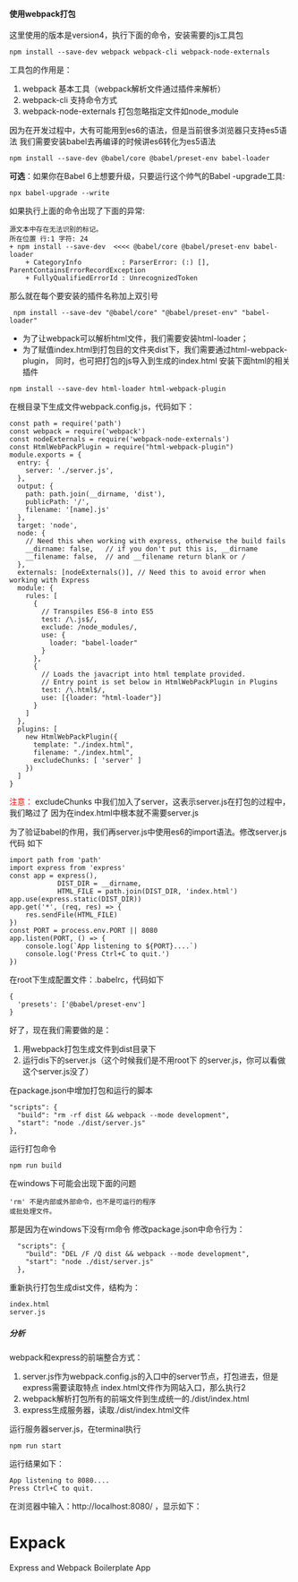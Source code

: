 #### 使用webpack打包 ####
这里使用的版本是version4，执行下面的命令，安装需要的js工具包
```
npm install --save-dev webpack webpack-cli webpack-node-externals
```
工具包的作用是：
1. webpack 基本工具（webpack解析文件通过插件来解析）
2. webpack-cli 支持命令方式
3. webpack-node-externals 打包忽略指定文件如node_module

因为在开发过程中，大有可能用到es6的语法，但是当前很多浏览器只支持es5语法
我们需要安装babel去再编译的时候讲es6转化为es5语法

```
npm install --save-dev @babel/core @babel/preset-env babel-loader
```
<strong>可选</strong>：如果你在Babel 6上想要升级，只要运行这个帅气的Babel -upgrade工具:
```
npx babel-upgrade --write
```
如果执行上面的命令出现了下面的异常:
```
源文本中存在无法识别的标记。
所在位置 行:1 字符: 24
+ npm install --save-dev  <<<< @babel/core @babel/preset-env babel-loader
    + CategoryInfo          : ParserError: (:) [], ParentContainsErrorRecordException
    + FullyQualifiedErrorId : UnrecognizedToken
```
那么就在每个要安装的插件名称加上双引号
```
 npm install --save-dev "@babel/core" "@babel/preset-env" "babel-loader"
```
- 为了让webpack可以解析html文件，我们需要安装html-loader；
- 为了赋值index.html到打包目的文件夹dist下，我们需要通过html-webpack-plugin，
同时，也可把打包的js导入到生成的index.html
安装下面html的相关插件
```
npm install --save-dev html-loader html-webpack-plugin
```
在根目录下生成文件webpack.config.js，代码如下：
```
const path = require('path')
const webpack = require('webpack')
const nodeExternals = require('webpack-node-externals')
const HtmlWebPackPlugin = require("html-webpack-plugin")
module.exports = {
  entry: {
    server: './server.js',
  },
  output: {
    path: path.join(__dirname, 'dist'),
    publicPath: '/',
    filename: '[name].js'
  },
  target: 'node',
  node: {
    // Need this when working with express, otherwise the build fails
    __dirname: false,   // if you don't put this is, __dirname
    __filename: false,  // and __filename return blank or /
  },
  externals: [nodeExternals()], // Need this to avoid error when working with Express
  module: {
    rules: [
      {
        // Transpiles ES6-8 into ES5
        test: /\.js$/,
        exclude: /node_modules/,
        use: {
          loader: "babel-loader"
        }
      },
      {
        // Loads the javacript into html template provided.
        // Entry point is set below in HtmlWebPackPlugin in Plugins
        test: /\.html$/,
        use: [{loader: "html-loader"}]
      }
    ]
  },
  plugins: [
    new HtmlWebPackPlugin({
      template: "./index.html",
      filename: "./index.html",
      excludeChunks: [ 'server' ]
    })
  ]
}
```

<span style='color:red'>注意：</span>
excludeChunks 中我们加入了server，这表示server.js在打包的过程中，我们略过了
因为在index.html中根本就不需要server.js

为了验证babel的作用，我们再server.js中使用es6的import语法。修改server.js代码
如下
```
import path from 'path'
import express from 'express'
const app = express(),
            DIST_DIR = __dirname,
            HTML_FILE = path.join(DIST_DIR, 'index.html')
app.use(express.static(DIST_DIR))
app.get('*', (req, res) => {
    res.sendFile(HTML_FILE)
})
const PORT = process.env.PORT || 8080
app.listen(PORT, () => {
    console.log(`App listening to ${PORT}....`)
    console.log('Press Ctrl+C to quit.')
})
```
在root下生成配置文件：.babelrc，代码如下
```
{
  'presets': ['@babel/preset-env']
}
```

好了，现在我们需要做的是：
1. 用webpack打包生成文件到dist目录下
2. 运行dis下的server.js（这个时候我们是不用root下
的server.js，你可以看做这个server.js没了）

在package.json中增加打包和运行的脚本
```
"scripts": {
  "build": "rm -rf dist && webpack --mode development",
  "start": "node ./dist/server.js"
},
```
运行打包命令
```
npm run build
```
在windows下可能会出现下面的问题
```
'rm' 不是内部或外部命令，也不是可运行的程序
或批处理文件。
```
那是因为在windows下没有rm命令
修改package.json中命令行为：
```
  "scripts": {
    "build": "DEL /F /Q dist && webpack --mode development",
    "start": "node ./dist/server.js"
  },
```
重新执行打包生成dist文件，结构为：
```
index.html
server.js
```

##### 分析 #####
webpack和express的前端整合方式：
1. server.js作为webpack.config.js的入口中的server节点，打包进去，但是express需要读取特点
index.html文件作为网站入口，那么执行2
2. webpack解析打包所有的前端文件到生成统一的./dist/index.html
3. express生成服务器，读取./dist/index.html文件

运行服务器server.js，在terminal执行
```
npm run start
```
运行结果如下：
```
App listening to 8080....
Press Ctrl+C to quit.
```
在浏览器中输入：http://localhost:8080/ ，显示如下：

<!DOCTYPE html>
<html lang="en">
<head>
    <meta charset="utf-8">
    <title>Express and Webpack App</title>
    <link rel="shortcut icon" href="#">
</head>
<body>
<h1>Expack</h1>
<p class="description">Express and Webpack Boilerplate App</p>
</body>
</html>



